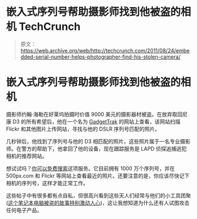 # 嵌入式序列号帮助摄影师找到他被盗的相机 TechCrunch

> 原文：<https://web.archive.org/web/http://techcrunch.com/2011/08/24/embedded-serial-number-helps-photographer-find-his-stolen-camera/>

# 嵌入式序列号帮助摄影师找到他被盗的相机

摄影师约翰·海勒在好莱坞拍摄时价值 9000 美元的摄影器材被盗。在放弃取回尼康 D3 的所有希望后，他在一个名为 [GadgetTrak](https://web.archive.org/web/20230209144107/http://www.gadgettrak.com/) 的网站上查看，该网站扫描 Flickr 和其他图片上传网站，寻找与他的 DSLR 序列号匹配的照片。

几秒钟后，他找到了序列号与他的 D3 相匹配的照片，这些照片属于一名专业摄影师。在警方的帮助下，他拿回了他的设备，现在跟踪服务是 LAPD 侦探追捕逃犯相机的推荐网站。

想试试吗？[你可以免费搜索](https://web.archive.org/web/20230209144107/http://www.gadgettrak.com/camerasearch)这项服务。它目前拥有 1000 万个序列号，并在 500px.com 和 Flickr 等网站上查看最近的照片。还要注意的是，你应该尽快记下相机的序列号，这样才能正常工作。

这些帖子中有很多都有点自私，但很高兴看到这些天人们经常与他们的小工具团聚([这个笔记本电脑被盗的故事特别激动人心](https://web.archive.org/web/20230209144107/https://techcrunch.com/2011/05/13/the-wild-tale-of-a-stolen-laptop-in-brooklyn/))，这让我想知道为什么还有人试图攻击任何电子产品。